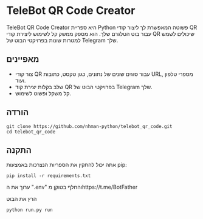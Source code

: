 # TeleBot QR Code Creator
TeleBot QR Code Creator היא ספריית Python פשוטה המאפשרת לך ליצור קודי QR עבור בוט הטלגרם שלך. הוא מספק ממשק קל לשימוש ליצירת קודי QR שיכולים לשמש למטרות שונות בפרויקטי הבוט של Telegram שלך.

## מאפיינים

- צור קודי QR עבור סוגים שונים של נתונים, כגון טקסט, כתובות URL, מספרי טלפון ועוד.
- שלב בקלות יצירת קוד QR בפרויקטי הבוט של Telegram שלך.
- קל משקל ופשוט לשימוש.
## הורדה
```
git clone https://github.com/nhman-python/telebot_qr_code.git
cd telebot_qr_code
```
## התקנה

אתה יכול להתקין את הספריות הנצרכות באמצעות pip:

```
pip install -r requirements.txt
```

ערוך את ה ".env" והחלף בטוקן מhttps://t.me/BotFather

הרץ את הבוט
```
python run.py run
```
